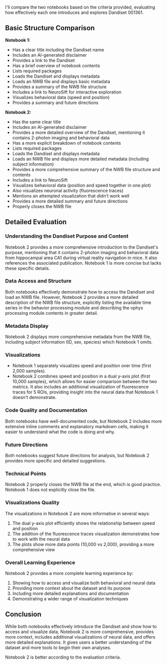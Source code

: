 I'll compare the two notebooks based on the criteria provided, evaluating how effectively each one introduces and explores Dandiset 001361.

## Basic Structure Comparison

**Notebook 1:**
- Has a clear title including the Dandiset name
- Includes an AI-generated disclaimer
- Provides a link to the Dandiset
- Has a brief overview of notebook contents
- Lists required packages
- Loads the Dandiset and displays metadata
- Loads an NWB file and displays basic metadata
- Provides a summary of the NWB file structure
- Includes a link to NeuroSift for interactive exploration
- Visualizes behavioral data (speed and position)
- Provides a summary and future directions

**Notebook 2:**
- Has the same clear title
- Includes an AI-generated disclaimer
- Provides a more detailed overview of the Dandiset, mentioning it contains 2-photon imaging and behavioral data
- Has a more explicit breakdown of notebook contents
- Lists required packages
- Loads the Dandiset and displays metadata
- Loads an NWB file and displays more detailed metadata (including subject information)
- Provides a more comprehensive summary of the NWB file structure and contents
- Includes a link to NeuroSift
- Visualizes behavioral data (position and speed together in one plot)
- Also visualizes neuronal activity (fluorescence traces)
- Mentions an attempted visualization that didn't work well
- Provides a more detailed summary and future directions
- Properly closes the NWB file

## Detailed Evaluation

### Understanding the Dandiset Purpose and Content
Notebook 2 provides a more comprehensive introduction to the Dandiset's purpose, mentioning that it contains 2-photon imaging and behavioral data from hippocampal area CA1 during virtual reality navigation in mice. It also references the associated publication. Notebook 1 is more concise but lacks these specific details.

### Data Access and Structure
Both notebooks effectively demonstrate how to access the Dandiset and load an NWB file. However, Notebook 2 provides a more detailed description of the NWB file structure, explicitly listing the available time series in the behavior processing module and describing the ophys processing module contents in greater detail.

### Metadata Display
Notebook 2 displays more comprehensive metadata from the NWB file, including subject information (ID, sex, species) which Notebook 1 omits.

### Visualizations
- Notebook 1 separately visualizes speed and position over time (first 2,000 samples).
- Notebook 2 combines speed and position in a dual y-axis plot (first 10,000 samples), which allows for easier comparison between the two metrics. It also includes an additional visualization of fluorescence traces for 5 ROIs, providing insight into the neural data that Notebook 1 doesn't demonstrate.

### Code Quality and Documentation
Both notebooks have well-documented code, but Notebook 2 includes more extensive inline comments and explanatory markdown cells, making it easier to understand what the code is doing and why.

### Future Directions
Both notebooks suggest future directions for analysis, but Notebook 2 provides more specific and detailed suggestions.

### Technical Points
Notebook 2 properly closes the NWB file at the end, which is good practice. Notebook 1 does not explicitly close the file.

### Visualizations Quality
The visualizations in Notebook 2 are more informative in several ways:
1. The dual y-axis plot efficiently shows the relationship between speed and position
2. The addition of the fluorescence traces visualization demonstrates how to work with the neural data
3. The plots show more data points (10,000 vs 2,000), providing a more comprehensive view

### Overall Learning Experience
Notebook 2 provides a more complete learning experience by:
1. Showing how to access and visualize both behavioral and neural data
2. Providing more context about the dataset and its purpose
3. Including more detailed explanations and documentation
4. Demonstrating a wider range of visualization techniques

## Conclusion
While both notebooks effectively introduce the Dandiset and show how to access and visualize data, Notebook 2 is more comprehensive, provides more context, includes additional visualizations of neural data, and offers more detailed explanations. It gives users a better understanding of the dataset and more tools to begin their own analyses.

Notebook 2 is better according to the evaluation criteria.